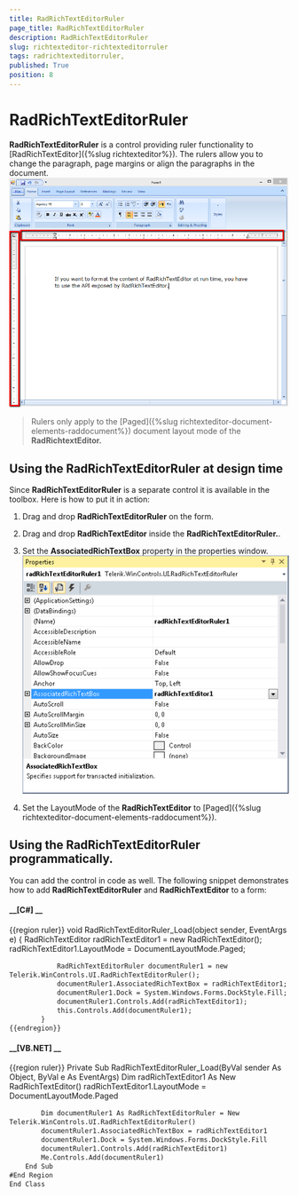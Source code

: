 ```yaml
---
title: RadRichTextEditorRuler 
page_title: RadRichTextEditorRuler 
description: RadRichTextEditorRuler 
slug: richtexteditor-richtexteditorruler
tags: radrichtexteditorruler,
published: True
position: 8
---
```


# RadRichTextEditorRuler 



__RadRichTextEditorRuler__ is a control providing ruler functionality to 
        [RadRichTextEditor]({%slug richtexteditor%}). 
        The rulers allow you to change the paragraph, page margins or align the paragraphs in the document.![richtexteditor-richtexteditorruler 001](images/richtexteditor-richtexteditorruler001.png)

>Rulers only apply to the [Paged]({%slug richtexteditor-document-elements-raddocument%}) document layout mode of the 
        __RadRichtextEditor.__

## Using the RadRichTextEditorRuler at design time

Since __RadRichTextEditorRuler__ is a separate control it is available in the toolbox. Here is how to put it in 
        action:

1. Drag and drop __RadRichTextEditorRuler__ on the form.

1. Drag and drop __RadRichTextEditor__ inside the __RadRichTextEditorRuler.__.

1. Set the __AssociatedRichTextBox__ property in the properties window.![richtexteditor-richtexteditorruler 002](images/richtexteditor-richtexteditorruler002.png)

1. Set the LayoutMode of the __RadRichTextEditor__ to 
            [Paged]({%slug richtexteditor-document-elements-raddocument%}).

## Using the RadRichTextEditorRuler programmatically.

You can add the control in code as well. The following snippet demonstrates how to add
        __RadRichTextEditorRuler__ and __RadRichTextEditor__ to a form:

#### __[C#] __

{{region ruler}}
	        void RadRichTextEditorRuler_Load(object sender, EventArgs e)
	        {
	            RadRichTextEditor radRichTextEditor1 = new RadRichTextEditor();
	            radRichTextEditor1.LayoutMode = DocumentLayoutMode.Paged;
	
	            RadRichTextEditorRuler documentRuler1 = new Telerik.WinControls.UI.RadRichTextEditorRuler();
	            documentRuler1.AssociatedRichTextBox = radRichTextEditor1;
	            documentRuler1.Dock = System.Windows.Forms.DockStyle.Fill;
	            documentRuler1.Controls.Add(radRichTextEditor1);
	            this.Controls.Add(documentRuler1);
	        }
	{{endregion}}



#### __[VB.NET] __

{{region ruler}}
	    Private Sub RadRichTextEditorRuler_Load(ByVal sender As Object, ByVal e As EventArgs)
	        Dim radRichTextEditor1 As New RadRichTextEditor()
	        radRichTextEditor1.LayoutMode = DocumentLayoutMode.Paged
	
	        Dim documentRuler1 As RadRichTextEditorRuler = New Telerik.WinControls.UI.RadRichTextEditorRuler()
	        documentRuler1.AssociatedRichTextBox = radRichTextEditor1
	        documentRuler1.Dock = System.Windows.Forms.DockStyle.Fill
	        documentRuler1.Controls.Add(radRichTextEditor1)
	        Me.Controls.Add(documentRuler1)
	    End Sub
	#End Region
	End Class


